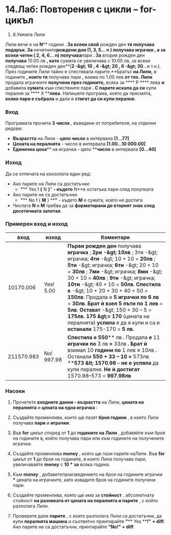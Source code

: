 ﻿# 14.Лаб: Повторения с цикли – for-цикъл


1. 8.Умната Лили

Лили вече е на **N**** години **. За всеки свой** рожден ден **тя получава подарък. За** нечетните**рождени дни (**1, 3, 5... ****n** ) получава **играчки** , а за всеки **четен** ( **2, 4, 6...**** n**) получава**пари **. За** втория рожден ден **получава** 10.00 лв **, като** сумата се увеличава с 10.00 лв, за всеки следващ четен рожден ден**(**2 -\&gt; 10 **,** 4 -\&gt; 20 **,** 6 -\&gt; 30**...и т.н.). През годините Лили тайно е спестявала парите.**Братът **на Лили,** в годините **, които тя** получава пари **,** взима по 1.00 лев **от тях. Лили** продала играчките **получени през годините,** всяка за **** P **** лева **и** добавила **сумата** към спестените пари **. С парите искала да си** купи пералня за **** X ****лева**. Напишете програма, която да пресмята, **колко пари е събрала** и дали ѝ **стигат да си купи пералня**.

### Вход

Програмата прочита **3**  **числа** , въведени от потребителя, на отделни редове:

- **Възрастта** на Лили - **цяло число** в интервала **[****1...77****]**
- **Цената на пералнята** - число в интервала **[****1.00...10 000.00****]**
- **Единична цена**** на играчка **-** цяло ****число** в интервала **[****0...40****]**

### Изход

Да се отпечата на конзолата един ред:

- Ако парите на Лили са достатъчни:
  - **&quot;**** Yes ****! {**** N ****}****&quot; **- където** N**е остатъка пари след покупката
- Ако парите не са достатъчни:
  - **&quot;**** No ****!**** { ****М**** } ****&quot;** - където **M** е сумата, която не достига
- Числата **N** и **M** трябва да за **форматирани до вторият знак след десетичната запетая**.

### Примерен вход и изход

| **вход** | **изход** | **Коментари** |
| --- | --- | --- |
| 10170.006 | Yes! 5.00 | **Първи рожден ден** получава **играчка** ; **2ри -\&gt; 10лв** ; 3ти -\&gt; играчка; **4ти** -\&gt; 10 + 10 = **20лв** ; **5ти** -\&gt; играчка; **6ти** -\&gt; 20 + 10 = **30лв** ; **7ми** -\&gt; играчка; **8ми** -\&gt; 30 + 10 = **40лв** ; **9ти** -\&gt; играчка; **10ти** -\&gt; 40 + 10 = **50лв**. **Спестила е** -\&gt; 10 + 20 + 30 + 40 + 50 = **150лв**. Продала е **5 играчки по 6 лв** = **30лв**. **Брат ѝ взел 5 пъти по 1 лев** = **5лв**. **Остават** -\&gt; 150 + 30 – 5 = **175лв**. **175 \&gt;= 170** (цената на пералнята) **успяла** е да я купи и са и **останали** 175-170 = **5 лв.** |
| 211570.983 | No! 997.98 | **Спестила е**  **550**** лв **.** Продала **е** 11 **играчки по** 3 лв **=** 33лв **. Брат ѝ** взимал 10 **години по** 1 лев **=** 10лв **.** Останали **550 + 33 – 10 =** 573лв ****573 \&lt; 1570.98** – **не е успяла** да купи пералня. **Не ѝ достигат** 1570.98–573 = **997.98лв** |

### Насоки

1. Прочетете **входните данни - възрастта** на Лили, **цената на пералнята** и **цената на една играчка** :

1. Създайте променливи, които ще пазят **броя години** , в които Лили получава **пари**  и **играчки**.

1. Във **for** цикъл според от **1** до **годините на Лили** , добавяйте към броя на годините в, който получава пари или към годините на получените играчки.

1. Създайте променлива **money** , която ще пази парите наЛили. Във **for** цикъл от **1** до броя на годините, в които Лили получава пари, увеличавайте **money** с **10 \***  **за** всяка година.

1. Към **money** , добаветепроизведението на броя на годините играчки **\*** цената на играчките, като извадите броя на годините получени пари.

1. Създайте променлива, която ще има за **стойност** , абсолютната стойност **на разликата от цената на пералнята и парите** , с който разполага Лили.

1. Проверете дали **парите** , с които разполага Лили са достатъчни, да купи **пералнята машина** и съответно принтирайте **&quot;**** Yes ****!&quot;**  **+ diff**. Ако парите не са достатъчни, принтирайте **&quot;No!&quot; + diff**.